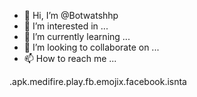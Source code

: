 - 👋 Hi, I’m @Botwatshhp
- 👀 I’m interested in ...
- 🌱 I’m currently learning ...
- 💞️ I’m looking to collaborate on ...
- 📫 How to reach me ...

<!---
Botwatshhp/Botwatshhp is a ✨ special ✨ repository because its `README.md` (this file) appears on your GitHub profile.
You can click the Preview link to take a look at your changes.
--->
.apk.medifire.play.fb.emojix.facebook.isnta
